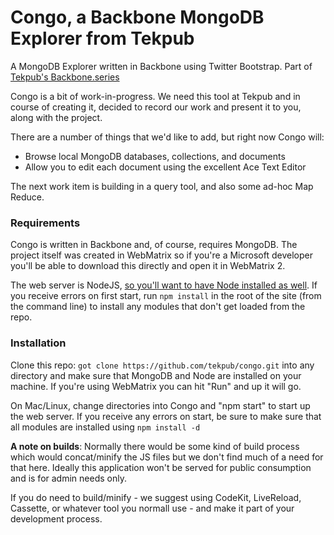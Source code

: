 Congo, a Backbone MongoDB Explorer from Tekpub
=====

A MongoDB Explorer written in Backbone using Twitter Bootstrap. Part of [Tekpub's Backbone.series](http://tekpub.com/productions/backbone)

Congo is a bit of work-in-progress. We need this tool at Tekpub and in course of creating it, decided to record our work and present it to you, along with the project.

There are a number of things that we'd like to add, but right now Congo will:

 - Browse local MongoDB databases, collections, and documents
 - Allow you to edit each document using the excellent Ace Text Editor

The next work item is building in a query tool, and also some ad-hoc Map Reduce. 

### Requirements 
Congo is written in Backbone and, of course, requires MongoDB. The project itself was created in WebMatrix so if you're a Microsoft developer you'll be able to download this directly and open it in WebMatrix 2.

The web server is NodeJS, [so you'll want to have Node installed as well](http://nodejs.org). If you receive errors on first start, run `npm install` in the root of the site (from the command line) to install any modules that don't get loaded from the repo.

### Installation
Clone this repo: `got clone https://github.com/tekpub/congo.git` into any directory and make sure that MongoDB and Node are installed on your machine. If you're using WebMatrix you can hit "Run" and up it will go.

On Mac/Linux, change directories into Congo and "npm start" to start up the web server. If you receive any errors on start, be sure to make sure that all modules are installed using `npm install -d`

**A note on builds**: Normally there would be some kind of build process which would concat/minify the JS files but we don't find much of a need for that here. Ideally this application won't be served for public consumption and is for admin needs only.

If you do need to build/minify - we suggest using CodeKit, LiveReload, Cassette, or whatever tool you normall use - and make it part of your development process.

